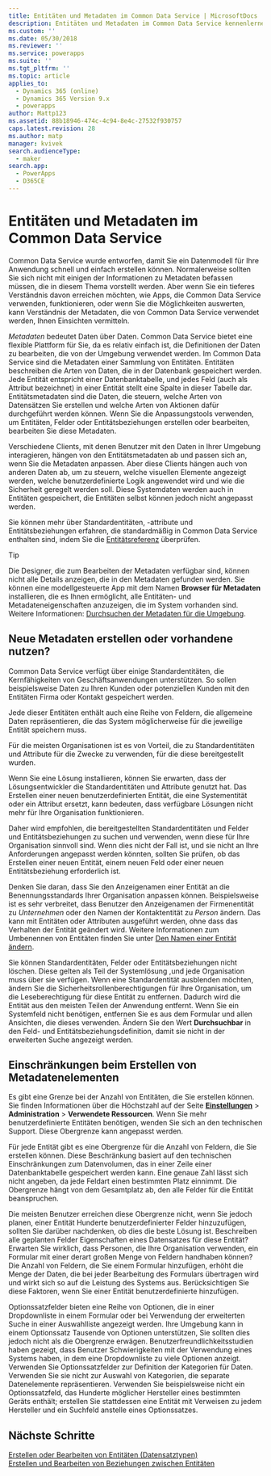 ```yaml
---
title: Entitäten und Metadaten im Common Data Service | MicrosoftDocs
description: Entitäten und Metadaten im Common Data Service kennenlernen
ms.custom: ''
ms.date: 05/30/2018
ms.reviewer: ''
ms.service: powerapps
ms.suite: ''
ms.tgt_pltfrm: ''
ms.topic: article
applies_to:
  - Dynamics 365 (online)
  - Dynamics 365 Version 9.x
  - powerapps
author: Mattp123
ms.assetid: 88b18946-474c-4c94-8e4c-27532f930757
caps.latest.revision: 28
ms.author: matp
manager: kvivek
search.audienceType:
  - maker
search.app:
  - PowerApps
  - D365CE
---
```


# <a name="entities-and-metadata-in-common-data-service"></a>Entitäten und Metadaten im Common Data Service

Common Data Service wurde entworfen, damit Sie ein Datenmodell für Ihre Anwendung schnell und einfach erstellen können. Normalerweise sollten Sie sich nicht mit einigen der Informationen zu Metadaten befassen müssen, die in diesem Thema vorstellt werden. Aber wenn Sie ein tieferes Verständnis davon erreichen möchten, wie Apps, die Common Data Service verwenden, funktionieren, oder wenn Sie die Möglichkeiten auswerten, kann Verständnis der Metadaten, die von Common Data Service verwendet werden, Ihnen Einsichten vermitteln.

*Metadaten* bedeutet Daten über Daten. Common Data Service bietet eine flexible Plattform für Sie, da es relativ einfach ist, die Definitionen der Daten zu bearbeiten, die von der Umgebung verwendet werden. Im Common Data Service sind die Metadaten einer Sammlung von Entitäten. Entitäten beschreiben die Arten von Daten, die in der Datenbank gespeichert werden.  Jede Entität entspricht einer Datenbanktabelle, und jedes Feld (auch als Attribut bezeichnet) in einer Entität stellt eine Spalte in dieser Tabelle dar. Entitätsmetadaten sind die Daten, die steuern, welche Arten von Datensätzen Sie erstellen und welche Arten von Aktionen dafür durchgeführt werden können. Wenn Sie die Anpassungstools verwenden, um Entitäten, Felder oder Entitätsbeziehungen erstellen oder bearbeiten, bearbeiten Sie diese Metadaten. 
  
Verschiedene Clients, mit denen Benutzer mit den Daten in Ihrer Umgebung interagieren, hängen von den Entitätsmetadaten ab und passen sich an, wenn Sie die Metadaten anpassen. Aber diese Clients hängen auch von anderen Daten ab, um zu steuern, welche visuellen Elemente angezeigt werden, welche benutzerdefinierte Logik angewendet wird und wie die Sicherheit geregelt werden soll. Diese Systemdaten werden auch in Entitäten gespeichert, die Entitäten selbst können jedoch nicht angepasst werden.

Sie können mehr über Standardentitäten, -attribute und Entitätsbeziehungen erfahren, die standardmäßig in Common Data Service enthalten sind, indem Sie die [Entitätsreferenz](/powerapps/developer/common-data-service/reference/about-entity-reference) überprüfen.

> [!TIP]
> Die Designer, die zum Bearbeiten der Metadaten verfügbar sind, können nicht alle Details anzeigen, die in den Metadaten gefunden werden. Sie können eine modellgesteuerte App mit dem Namen **Browser für Metadaten** installieren, die es Ihnen ermöglicht, alle Entitäten- und Metadateneigenschaften anzuzeigen, die im System vorhanden sind. Weitere Informationen: [Durchsuchen der Metadaten für die Umgebung](https://docs.microsoft.com/dynamics365/customer-engagement/developer/browse-your-metadata).
  
<a name="BKMK_CreateNewOrUseExistingMetadata"></a>

## <a name="create-new-metadata-or-use-existing-metadata"></a>Neue Metadaten erstellen oder vorhandene nutzen?

Common Data Service verfügt über einige Standardentitäten, die Kernfähigkeiten von Geschäftsanwendungen unterstützen. So sollen beispielsweise Daten zu Ihren Kunden oder potenziellen Kunden mit den Entitäten Firma oder Kontakt gespeichert werden.  
  
Jede dieser Entitäten enthält auch eine Reihe von Feldern, die allgemeine Daten repräsentieren, die das System möglicherweise für die jeweilige Entität speichern muss.  
  
Für die meisten Organisationen ist es von Vorteil, die zu Standardentitäten und Attribute für die Zwecke zu verwenden, für die diese bereitgestellt wurden. 
  
Wenn Sie eine Lösung installieren, können Sie erwarten, dass der Lösungsentwickler die Standardentitäten und Attribute genutzt hat. Das Erstellen einer neuen benutzerdefinierten Entität, die eine Systementität oder ein Attribut ersetzt, kann bedeuten, dass verfügbare Lösungen nicht mehr für Ihre Organisation funktionieren.  
  
Daher wird empfohlen, die bereitgestellten Standardentitäten und Felder und Entitätsbeziehungen zu suchen und verwenden, wenn diese für Ihre Organisation sinnvoll sind. Wenn dies nicht der Fall ist, und sie nicht an Ihre Anforderungen angepasst werden könnten, sollten Sie prüfen, ob das Erstellen einer neuen Entität, einem neuen Feld oder einer neuen Entitätsbeziehung erforderlich ist. 

<!--  Can we say this yet? 
    
> [!NOTE]
> The [Common Data Model](/powerapps/common-data-model/overview) will provide a capability to add additional standard entities. 

-->

Denken Sie daran, dass Sie den Anzeigenamen einer Entität an die Benennungsstandards Ihrer Organisation anpassen können. Beispielsweise ist es sehr verbreitet, dass Benutzer den Anzeigenamen der Firmenentität zu *Unternehmen* oder den Namen der Kontaktentität zu *Person* ändern. Das kann mit Entitäten oder Attributen ausgeführt werden, ohne dass das Verhalten der Entität geändert wird. Weitere Informationen zum Umbenennen von Entitäten finden Sie unter [Den Namen einer Entität ändern](edit-entities.md#change-the-name-of-an-entity).
  
Sie können Standardentitäten, Felder oder Entitätsbeziehungen nicht löschen. Diese gelten als Teil der Systemlösung ,und jede Organisation muss über sie verfügen. Wenn eine Standardentität ausblenden möchten, ändern Sie die Sicherheitsrollenberechtigungen für Ihre Organisation, um die Leseberechtigung für diese Entität zu entfernen. Dadurch wird die Entität aus den meisten Teilen der Anwendung entfernt. Wenn Sie ein Systemfeld nicht benötigen, entfernen Sie es aus dem Formular und allen Ansichten, die dieses verwenden. Ändern Sie den Wert **Durchsuchbar** in den Feld- und Entitätsbeziehungsdefinition, damit sie nicht in der erweiterten Suche angezeigt werden. 
  
<a name="BKMK_LimitationsOnMetadata"></a>   

## <a name="limitations-on-creating-metadata-items"></a>Einschränkungen beim Erstellen von Metadatenelementen  

Es gibt eine Grenze bei der Anzahl von Entitäten, die Sie erstellen können. Sie finden Informationen über die Höchstzahl auf der Seite **[Einstellungen](../model-driven-apps/advanced-navigation.md#settings)** > **Administration** > **Verwendete Ressourcen**. Wenn Sie mehr benutzerdefinierte Entitäten benötigen, wenden Sie sich an den technischen Support. Diese Obergrenze kann angepasst werden.  
  
Für jede Entität gibt es eine Obergrenze für die Anzahl von Feldern, die Sie erstellen können. Diese Beschränkung basiert auf den technischen Einschränkungen zum Datenvolumen, das in einer Zeile einer Datenbanktabelle gespeichert werden kann. Eine genaue Zahl lässt sich nicht angeben, da jede Feldart einen bestimmten Platz einnimmt. Die Obergrenze hängt von dem Gesamtplatz ab, den alle Felder für die Entität beanspruchen.  
  
Die meisten Benutzer erreichen diese Obergrenze nicht, wenn Sie jedoch planen, einer Entität Hunderte benutzerdefinierter Felder hinzuzufügen, sollten Sie darüber nachdenken, ob dies die beste Lösung ist. Beschreiben alle geplanten Felder Eigenschaften eines Datensatzes für diese Entität? Erwarten Sie wirklich, dass Personen, die Ihre Organisation verwenden, ein Formular mit einer derart großen Menge von Feldern handhaben können? Die Anzahl von Feldern, die Sie einem Formular hinzufügen, erhöht die Menge der Daten, die bei jeder Bearbeitung des Formulars übertragen wird und wirkt sich so auf die Leistung des Systems aus. Berücksichtigen Sie diese Faktoren, wenn Sie einer Entität benutzerdefinierte hinzufügen.  
  
Optionssatzfelder bieten eine Reihe von Optionen, die in einer Dropdownliste in einem Formular oder bei Verwendung der erweiterten Suche in einer Auswahlliste angezeigt werden. Ihre Umgebung kann in einem Optionssatz Tausende von Optionen unterstützen, Sie sollten dies jedoch nicht als die Obergrenze erwägen. Benutzerfreundlichkeitsstudien haben gezeigt, dass Benutzer Schwierigkeiten mit der Verwendung eines Systems haben, in dem eine Dropdownliste zu viele Optionen anzeigt. Verwenden Sie Optionssatzfelder zur Definition der Kategorien für Daten. Verwenden Sie sie nicht zur Auswahl von Kategorien, die separate Datenelemente repräsentieren. Verwenden Sie beispielsweise nicht ein Optionssatzfeld, das Hunderte möglicher Hersteller eines bestimmten Geräts enthält; erstellen Sie stattdessen eine Entität mit Verweisen zu jedem Hersteller und ein Suchfeld anstelle eines Optionssatzes.  
  
## <a name="next-steps"></a>Nächste Schritte 

[Erstellen oder Bearbeiten von Entitäten (Datensatztypen)](create-edit-entities.md)<br />
[Erstellen und Bearbeiten von Beziehungen zwischen Entitäten](create-edit-entity-relationships.md)

